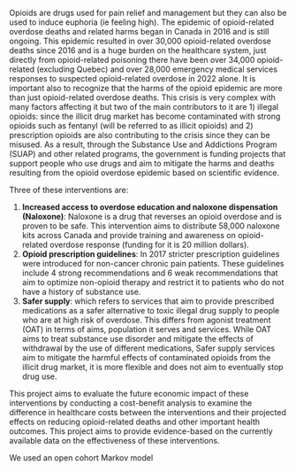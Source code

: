 
Opioids are drugs used for pain relief and management but they can also be used to induce euphoria (ie feeling high). The epidemic of opioid-related overdose deaths and related harms began in Canada in 2016 and is still ongoing. This epidemic resulted in over 30,000 opioid-related overdose deaths since 2016 and is a huge burden on the healthcare system, just directly from opioid-related poisoning there have been over 34,000 opioid-related (excluding Quebec) and over 28,000 emergency medical services responses to suspected opioid-related overdose in 2022 alone. It is important also to recognize that the harms of the opioid epidemic are more than just opioid-related overdose deaths. This crisis is very complex with many factors affecting it but two of the main contributors to it are 1) illegal opioids: since the illicit drug market has become contaminated with strong opioids such as fentanyl (will be referred to as illicit opioids) and 2) prescription opioids are also contributing to the crisis since they can be misused. As a result, through the Substance Use and Addictions Program (SUAP) and other related programs, the government is funding projects that support people who use drugs and aim to mitigate the harms and deaths resulting from the opioid overdose epidemic based on scientific evidence.

Three of these interventions are:

1)  **Increased access to overdose education and naloxone dispensation (Naloxone)**: Naloxone is a drug that reverses an opioid overdose and is proven to be safe. This intervention aims to distribute 58,000 naloxone kits across Canada and provide training and awareness on opioid-related overdose response (funding for it is 20 million dollars).
2)  **Opioid prescription guidelines**: In 2017 stricter prescription guidelines were introduced for non-cancer chronic pain patients. These guidelines include 4 strong recommendations and 6 weak recommendations that aim to optimize non-opioid therapy and restrict it to patients who do not have a history of substance use.
3)  **Safer supply**: which refers to services that aim to provide prescribed medications as a safer alternative to toxic illegal drug supply to people who are at high risk of overdose. This differs from agonist treatment (OAT) in terms of aims, population it serves and services. While OAT aims to treat substance use disorder and mitigate the effects of withdrawal by the use of different medications, Safer supply services aim to mitigate the harmful effects of contaminated opioids from the illicit drug market, it is more flexible and does not aim to eventually stop drug use.  

This project aims to evaluate the future economic impact of these interventions by conducting a cost-benefit analysis to examine the difference in healthcare costs between the interventions and their projected effects on reducing opioid-related deaths and other important health outcomes. This project aims to provide evidence-based on the currently available data on the effectiveness of these interventions.

We used an open cohort Markov model 
